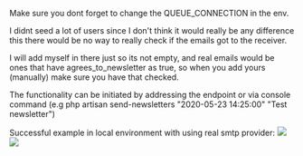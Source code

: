 Make sure you dont forget to change the QUEUE_CONNECTION in the env.

I didnt seed a lot of users since I don't think it would really be
 any difference this there would be no way to really check
 if the emails got to the receiver. 
 
 I will add myself in there just so its not empty, and real emails
  would be ones that have agrees_to_newsletter as true, so when you add yours (manually)
   make sure you have that checked.
   
The functionality can be initiated by addressing the endpoint
 or via console command (e.g php artisan send-newsletters "2020-05-23 14:25:00" "Test newsletter")
 
 
 Successful example in local environment with using real smtp provider:
<img src="https://i.imgur.com/Hjs8acl.png"></img>
<img src="https://i.imgur.com/Anu78yZ.png"></img>
